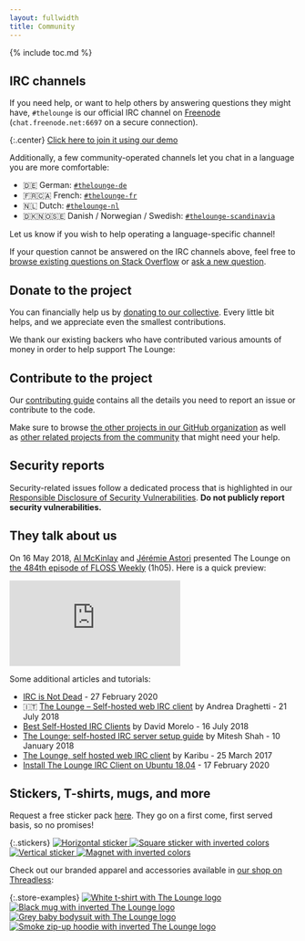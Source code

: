 ```yaml
---
layout: fullwidth
title: Community
---
```


{% include toc.md %}

## IRC channels

If you need help, or want to help others by answering questions they might have, `#thelounge` is our official IRC channel on [Freenode](https://freenode.net/) (`chat.freenode.net:6697` on a secure connection).

{:.center}
[Click here to join it using our demo](https://demo.thelounge.chat/?join=thelounge)

Additionally, a few community-operated channels let you chat in a language you are more comfortable:

- 🇩🇪 German: [`#thelounge-de`](https://demo.thelounge.chat/?join=thelounge-de)
- 🇫🇷🇨🇦 French: [`#thelounge-fr`](https://demo.thelounge.chat/?join=thelounge-fr)
- 🇳🇱 Dutch: [`#thelounge-nl`](https://demo.thelounge.chat/?join=thelounge-nl)
- 🇩🇰🇳🇴🇸🇪 Danish / Norwegian / Swedish: [`#thelounge-scandinavia`](https://demo.thelounge.chat/?join=thelounge-scandinavia)

Let us know if you wish to help operating a language-specific channel!

If your question cannot be answered on the IRC channels above, feel free to [browse existing questions on Stack Overflow](https://stackoverflow.com/questions/tagged/thelounge) or [ask a new question](  https://stackoverflow.com/questions/ask?tags=thelounge).

## Donate to the project

You can financially help us by [donating to our collective](https://opencollective.com/thelounge). Every little bit helps, and we appreciate even the smallest contributions.

We thank our existing backers who have contributed various amounts of money in order to help support The Lounge:

<object class="center-block hidden-xs" type="image/svg+xml" data="https://opencollective.com/thelounge/backers.svg?avatarHeight=50&width=660" width="660"></object>

<object class="center-block visible-xs-block" type="image/svg+xml" data="https://opencollective.com/thelounge/backers.svg?avatarHeight=50&width=280" width="280"></object>

## Contribute to the project

Our [contributing guide](https://github.com/thelounge/thelounge/blob/master/.github/CONTRIBUTING.md) contains all the details you need to report an issue or contribute to the code.

Make sure to browse [the other projects in our GitHub organization](https://github.com/thelounge) as well as [other related projects from the community](https://github.com/topics/thelounge) that might need your help.

## Security reports

Security-related issues follow a dedicated process that is highlighted in our [Responsible Disclosure of Security Vulnerabilities](https://github.com/thelounge/thelounge/blob/master/SECURITY.md). **Do not publicly report security vulnerabilities.**

## They talk about us

On 16 May 2018, [Al McKinlay](https://alistair.mckinlay.me/) and [Jérémie Astori](https://jeremie.astori.fr) presented The Lounge on [the 484th episode of FLOSS Weekly](https://twit.tv/shows/floss-weekly/episodes/484) (1h05). Here is a quick preview:

<div class="video-preview">
  <div class="embed-responsive embed-responsive-16by9">
    <iframe class="embed-responsive-item" src="https://www.youtube-nocookie.com/embed/6IF5-IsNCFw?rel=0&amp;showinfo=0" frameborder="0" allow="autoplay; encrypted-media" allowfullscreen></iframe>
  </div>
</div>

Some additional articles and tutorials:

- [IRC is Not Dead](https://selfhosted.show/13) - 27 February 2020
- 🇮🇹 [The Lounge – Self-hosted web IRC client](https://www.andreadraghetti.it/the-lounge-self-hosted-web-irc-client/) by Andrea Draghetti - 21 July 2018
- [Best Self-Hosted IRC Clients](https://linuxhint.com/best-self-hosted-irc-clients/) by David Morelo - 16 July 2018
- [The Lounge: self-hosted IRC server setup guide](https://computableverse.com/blog/thelounge-self-hosted-irc-server-setup-guide) by Mitesh Shah - 10 January 2018
- [The Lounge, self hosted web IRC client](https://freedif.org/the-lounge-self-hosted-web-irc-client) by Karibu - 25 March 2017
- [Install The Lounge IRC Client on Ubuntu 18.04](https://samirparikh.com/blog/install-thelounge-ubuntu.html) - 17 February 2020

## Stickers, T-shirts, mugs, and more

Request a free sticker pack [here](https://docs.google.com/forms/d/e/1FAIpQLSfv2K0o59Z5y09-ejZlVO8nPerylA8BXZ2tfpV6OJi8wCg2Vw/viewform). They go on a first come, first served basis, so no promises!

{:.stickers}
[
  ![Horizontal sticker](/img/stickers/sticker-horizontal.png)
  ![Square sticker with inverted colors](/img/stickers/sticker-square.png)
  ![Vertical sticker](/img/stickers/sticker-vertical.png)
  ![Magnet with inverted colors](/img/stickers/magnet.png)
](https://docs.google.com/forms/d/e/1FAIpQLSfv2K0o59Z5y09-ejZlVO8nPerylA8BXZ2tfpV6OJi8wCg2Vw/viewform)

Check out our branded apparel and accessories available in [our shop on Threadless](https://thelounge.threadless.com/):

{:.store-examples}
[![White t-shirt with The Lounge logo](/img/store/tshirt-white.jpg)](https://thelounge.threadless.com/designs/logo-bright/mens/t-shirt/triblend?color=heather_white)
[![Black mug with inverted The Lounge logo](/img/store/mug-black.jpg)](https://thelounge.threadless.com/designs/logo-dark/accessories/mug/standard?color=black&size=11oz)
[![Grey baby bodysuit with The Lounge logo](/img/store/bodysuit-grey.jpg)](https://thelounge.threadless.com/designs/logo-bright/kids/baby-longsleeve-bodysuit?color=heather_grey)
[![Smoke zip-up hoodie with inverted The Lounge logo](/img/store/hoodie-smoke.jpg)](https://thelounge.threadless.com/designs/logo-dark/mens/zip-up-hoody/french-terry?color=smoke)
